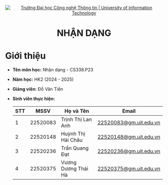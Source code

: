 <p align="center">
  <a href="https://www.uit.edu.vn/" title="Trường Đại học Công nghệ Thông tin" style="border: 5;">
    <img src="https://i.imgur.com/WmMnSRt.png" alt="Trường Đại học Công nghệ Thông tin | University of Information Technology">
  </a>
</p>

<h1 align="center"><b>NHẬN DẠNG</b></h1>


# Giới thiệu
* **Tên môn học:** Nhận dạng - CS338.P23
* **Năm học:** HK2 (2024 - 2025)
* **Giảng viên**: Đỗ Văn Tiến
* **Sinh viên thực hiện:**
  
  | STT | MSSV     | Họ và Tên        | Email                   |
  |-----|----------|------------------|-------------------------|
  |1    | 22520083 | Trịnh Thị Lan Anh  | 22520083@gm.uit.edu.vn |
  |2    | 22520148 | Huỳnh Thị Hải Châu  | 22520148@gm.uit.edu.vn |
  |3    | 22520236 | Trần Quang Đạt  | 22520236@gm.uit.edu.vn |
  |4   | 22520375 | Vương Dương Thái Hà | 22520375@gm.uit.edu.vn |






